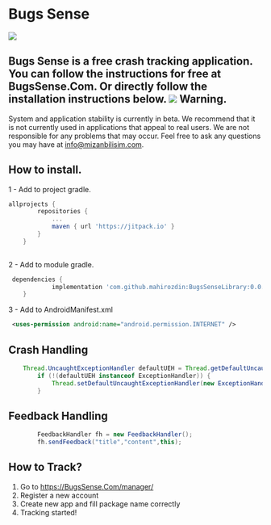 Bugs Sense
=====
[![](https://jitpack.io/v/mahirozdin/BugsSenseLibrary.svg)](https://jitpack.io/#mahirozdin/BugsSenseLibrary)

Bugs Sense is a free crash tracking application. You can follow the instructions for free at BugsSense.Com. Or directly follow the installation instructions below.
![](img/logo.png)
Warning.
--------
System and application stability is currently in beta. We recommend that it is not currently used in applications that appeal to real users. We are not responsible for any problems that may occur. Feel free to ask any questions you may have at info@mizanbilisim.com.

How to install.
--------
1 - Add to project gradle.
```gradle
allprojects {
		repositories {
			...
			maven { url 'https://jitpack.io' }
		}
	}
  
```
2 - Add to module gradle.
```gradle
 dependencies {
	        implementation 'com.github.mahirozdin:BugsSenseLibrary:0.0.3'
	}
```
3 - Add to AndroidManifest.xml
```xml
 <uses-permission android:name="android.permission.INTERNET" />
```
 

Crash Handling
--------
```java
    Thread.UncaughtExceptionHandler defaultUEH = Thread.getDefaultUncaughtExceptionHandler();
        if (!(defaultUEH instanceof ExceptionHandler)) {
            Thread.setDefaultUncaughtExceptionHandler(new ExceptionHandler(defaultUEH,MainActivity.this));
        }
```
Feedback Handling
--------
```java
        FeedbackHandler fh = new FeedbackHandler();
        fh.sendFeedback("title","content",this);
```

How to Track?
--------

1. Go to https://BugsSense.Com/manager/
2. Register a new account
3. Create new app and fill package name correctly
4. Tracking started!
